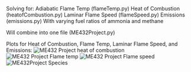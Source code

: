 Solving for:
    Adiabatic Flame Temp (flameTemp.py)
    Heat of Combustion (heatofCombustion.py)
    Laminar Flame Speed (flameSpeed.py)
    Emissions (emissions.py)
With varying fuel ratios of ammonia and methane

Will combine into one file (ME432Project.py)

Plots for Heat of Combustion, Flame Temp, Laminar Flame Speed, and Emissions:
![ME432 Project heat of combustion](https://github.com/user-attachments/assets/f1de738c-b29d-4296-8ed8-d4b1b2d57180)
![ME432 Project Flame temp](https://github.com/user-attachments/assets/c4a42377-d3d2-4bbf-9d85-2039dc94533e)
![ME432 Project Flame speed](https://github.com/user-attachments/assets/edac7807-51ed-4d93-b277-d27f55c2a48a)
![ME432Project Species](https://github.com/user-attachments/assets/05172724-6187-4943-82ef-c2f7314db771)

